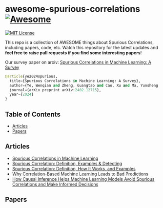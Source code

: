 # awesome-spurious-correlations [![Awesome](https://cdn.rawgit.com/sindresorhus/awesome/d7305f38d29fed78fa85652e3a63e154dd8e8829/media/badge.svg)](https://github.com/sindresorhus/awesome)

[![MIT License](https://img.shields.io/badge/license-MIT-green.svg)](https://opensource.org/licenses/MIT) 

This repo is a collection of AWESOME things about Spurious Correlations, including papers, code, etc. Watch this repository for the latest updates and **feel free to raise pull requests if you find some interesting papers**!

Our survey paper on arxiv: [Spurious Correlations in Machine Learning: A Survey](https://arxiv.org/abs/2402.12715v1) 

```python
@article{ye2024spurious,
  title={Spurious Correlations in Machine Learning: A Survey},
  author={Ye, Wenqian and Zheng, Guangtao and Cao, Xu and Ma, Yunsheng and Hu, Xia and Zhang, Aidong},
  journal={arXiv preprint arXiv:2402.12715},
  year={2024}
}
```

## Table of Contents

- [Articles](#articles)
- [Papers](#papers)


## Articles
- [Spurious Correlations in Machine Learning](https://www.doczamora.com/spurious-correlations-in-machine-learning)
- [Spurious Correlation: Definition, Examples & Detecting](https://statisticsbyjim.com/basics/spurious-correlation/)
- [Spurious Correlation: Definition, How It Works, and Examples](https://www.investopedia.com/terms/s/spurious_correlation.asp)
- [Why Correlation-Based Machine Learning Leads to Bad Predictions](https://causalens.com/resources/white-papers/why-correlation-based-machine-learning-leads-to-bad-predictions/)
- [How Causal Inference Helps Machine Learning Models Avoid Spurious Correlations and Make Informed Decisions](https://www.linkedin.com/pulse/how-causal-inference-helps-machine-learning-models-avoid-harrison/)

## Papers
